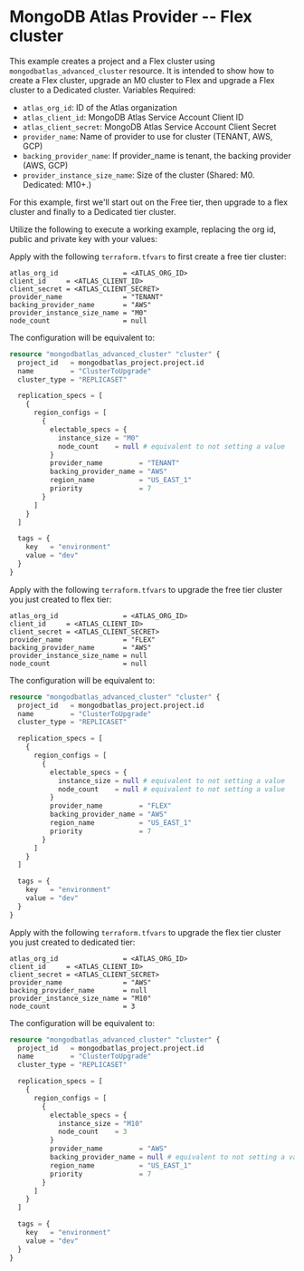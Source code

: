# MongoDB Atlas Provider -- Flex cluster

This example creates a project and a Flex cluster using `mongodbatlas_advanced_cluster` resource. It is intended to show how to create a Flex cluster, upgrade an M0 cluster to Flex and upgrade a Flex cluster to a Dedicated cluster.
Variables Required:
- `atlas_org_id`: ID of the Atlas organization
- `atlas_client_id`: MongoDB Atlas Service Account Client ID
- `atlas_client_secret`: MongoDB Atlas Service Account Client Secret
- `provider_name`: Name of provider to use for cluster (TENANT, AWS, GCP)
- `backing_provider_name`: If provider_name is tenant, the backing provider (AWS, GCP)
- `provider_instance_size_name`: Size of the cluster (Shared: M0. Dedicated: M10+.)

For this example, first we'll start out on the Free tier, then upgrade to a flex cluster and finally to a Dedicated tier cluster.

Utilize the following to execute a working example, replacing the org id, public and private key with your values:

Apply with the following `terraform.tfvars` to first create a free tier cluster:
```
atlas_org_id                = <ATLAS_ORG_ID>
client_id     = <ATLAS_CLIENT_ID>
client_secret = <ATLAS_CLIENT_SECRET>
provider_name               = "TENANT"
backing_provider_name       = "AWS"
provider_instance_size_name = "M0"
node_count 					= null
```

The configuration will be equivalent to:

```terraform
resource "mongodbatlas_advanced_cluster" "cluster" {
  project_id   = mongodbatlas_project.project.id
  name         = "ClusterToUpgrade"
  cluster_type = "REPLICASET"

  replication_specs = [
    {
      region_configs = [
        {
          electable_specs = {
            instance_size = "M0"
            node_count    = null # equivalent to not setting a value
          }
          provider_name         = "TENANT"
          backing_provider_name = "AWS"
          region_name           = "US_EAST_1"
          priority              = 7
        }
      ]
    }
  ]

  tags = {
    key   = "environment"
    value = "dev"
  }
}
```

Apply with the following `terraform.tfvars` to upgrade the free tier cluster you just created to flex tier:
```
atlas_org_id                = <ATLAS_ORG_ID>
client_id     = <ATLAS_CLIENT_ID>
client_secret = <ATLAS_CLIENT_SECRET>
provider_name               = "FLEX"
backing_provider_name       = "AWS"
provider_instance_size_name = null
node_count 					= null
```

The configuration will be equivalent to:

```terraform
resource "mongodbatlas_advanced_cluster" "cluster" {
  project_id   = mongodbatlas_project.project.id
  name         = "ClusterToUpgrade"
  cluster_type = "REPLICASET"

  replication_specs = [
    {
      region_configs = [
        {
          electable_specs = {
            instance_size = null # equivalent to not setting a value
            node_count    = null # equivalent to not setting a value
          }
          provider_name         = "FLEX"
          backing_provider_name = "AWS"
          region_name           = "US_EAST_1"
          priority              = 7
        }
      ]
    }
  ]

  tags = {
    key   = "environment"
    value = "dev"
  }
}
```

Apply with the following `terraform.tfvars` to upgrade the flex tier cluster you just created to dedicated tier:
```
atlas_org_id                = <ATLAS_ORG_ID>
client_id     = <ATLAS_CLIENT_ID>
client_secret = <ATLAS_CLIENT_SECRET>
provider_name               = "AWS"
backing_provider_name       = null
provider_instance_size_name = "M10"
node_count 					= 3
```

The configuration will be equivalent to:

```terraform
resource "mongodbatlas_advanced_cluster" "cluster" {
  project_id   = mongodbatlas_project.project.id
  name         = "ClusterToUpgrade"
  cluster_type = "REPLICASET"

  replication_specs = [
    {
      region_configs = [
        {
          electable_specs = {
            instance_size = "M10"
            node_count    = 3
          }
          provider_name         = "AWS"
          backing_provider_name = null # equivalent to not setting a value
          region_name           = "US_EAST_1"
          priority              = 7
        }
      ]
    }
  ]

  tags = {
    key   = "environment"
    value = "dev"
  }
}
```
